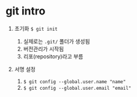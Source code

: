 # git intro

1. 초기화 `$ git init`

   1. 실제로는 `.git/` 폴더가 생성됨
   2. 버전관리가 시작됨
   3. 리포(repository)라고 부름

2. 서명 설정

   1. `$ git config --global.user.name "name"`
   2. `$ git config --global.user.email "email"`

   

   

